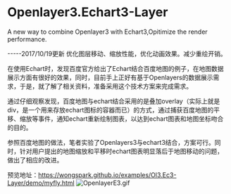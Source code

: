 # Openlayer3.Echart3-Layer

A new way to combine Openlayer3 with Echart3,Opitimize the render performance.

-----2017/10/19更新
优化图层移动、缩放性能，优化动画效果。减少重绘开销。

在使用Echart时，发现百度官方给出了Echart结合百度地图的例子，在地图数据展示方面有很好的效果，同时，目前手上正好有基于Openlayers的数据展示需求，于是，就了解了相关资料，准备采用这个技术方案来完成需求。

通过仔细观察发现，百度地图与echart结合采用的是叠加overlay（实际上就是div，是一个用来存放echart图标的容器而已）的方式，通过捕获百度地图的平移、缩放等事件，通知echart重新绘制图表，以达到echart图表和地图坐标吻合的目的。

参照百度地图的做法，笔者实验了Openlayers3与echart3结合，方案可行。同时，针对用户提出的地图缩放和平移时echart图表明显落后于地图移动的问题，做出了相应的改进。

预览地址：https://wongspark.github.io/examples/Ol3.Ec3-Layer/demo/myfly.html
![OpenlayerE3.gif](/img/Openlayers3E3.gif)


